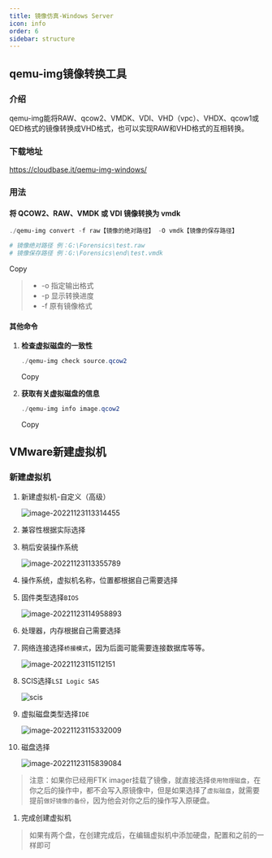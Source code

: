 ```yaml
---
title: 镜像仿真-Windows Server
icon: info
order: 6
sidebar: structure
---
```


## qemu-img镜像转换工具

### 介绍

qemu-img能将RAW、qcow2、VMDK、VDI、VHD（vpc）、VHDX、qcow1或QED格式的镜像转换成VHD格式，也可以实现RAW和VHD格式的互相转换。

### 下载地址

https://cloudbase.it/qemu-img-windows/

### 用法

#### 将 QCOW2、RAW、VMDK 或 VDI 镜像转换为 vmdk

```powershell
./qemu-img convert -f raw【镜像的绝对路径】 -O vmdk【镜像的保存路径】

# 镜像绝对路径 例：G:\Forensics\test.raw
# 镜像保存路径 例：G:\Forensics\end\test.vmdk
```

Copy

> - -o 指定输出格式
> - -p 显示转换进度
> - -f 原有镜像格式

#### 其他命令

1. **检查虚拟磁盘的一致性**

   ```powershell
   ./qemu-img check source.qcow2
   ```

   Copy

2. **获取有关虚拟磁盘的信息**

   ```powershell
   ./qemu-img info image.qcow2
   ```

   Copy

## VMware新建虚拟机

### 新建虚拟机

1. 新建虚拟机-自定义（高级）

   ![image-20221123113314455](https://bu.dusays.com/2022/11/23/637d947379955.png)

2. 兼容性根据实际选择

3. 稍后安装操作系统

   ![image-20221123113355789](https://bu.dusays.com/2022/11/23/637d949c7ca95.png)

4. 操作系统，虚拟机名称，位置都根据自己需要选择

5. 固件类型选择`BIOS`

   ![image-20221123114958893](https://bu.dusays.com/2022/11/23/637d985fba682.png)

6. 处理器，内存根据自己需要选择

7. 网络连接选择`桥接模式`，因为后面可能需要连接数据库等等。

   ![image-20221123115112151](https://bu.dusays.com/2022/11/23/637d98a8e030e.png)

8. SCIS选择`LSI Logic SAS`

   ![scis](https://bu.dusays.com/2022/11/23/637d98c86a6aa.png)

9. 虚拟磁盘类型选择`IDE`

   ![image-20221123115332009](https://bu.dusays.com/2022/11/23/637d9934bf3b7.png)

10. 磁盘选择

    ![image-20221123115839084](https://bu.dusays.com/2022/11/23/637d9a67bf23d.png)

> 注意：如果你已经用FTK imager挂载了镜像，就直接选择`使用物理磁盘`，在你之后的操作中，都不会写入原镜像中，但是如果选择了`虚拟磁盘`，就需要提前`做好镜像的备份`，因为他会对你之后的操作写入原硬盘。

1. 完成创建虚拟机

> 如果有两个盘，在创建完成后，在编辑虚拟机中添加硬盘，配置和之前的一样即可